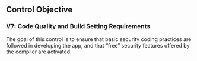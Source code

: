 ## Control Objective

### V7: Code Quality and Build Setting Requirements

The goal of this control is to ensure that basic security coding practices are followed in developing the app, and that “free” security features offered by the compiler are activated.
